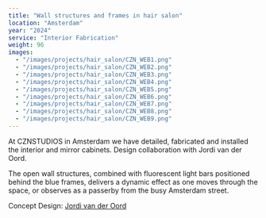 ```yaml
---
title: "Wall structures and frames in hair salon"
location: "Amsterdam"
year: "2024"
service: "Interior Fabrication"
weight: 96
images:
  - "/images/projects/hair_salon/CZN_WEB1.png"
  - "/images/projects/hair_salon/CZN_WEB2.png"
  - "/images/projects/hair_salon/CZN_WEB3.png"
  - "/images/projects/hair_salon/CZN_WEB4.png"
  - "/images/projects/hair_salon/CZN_WEB5.png"
  - "/images/projects/hair_salon/CZN_WEB6.png"
  - "/images/projects/hair_salon/CZN_WEB7.png"
  - "/images/projects/hair_salon/CZN_WEB8.png"
  - "/images/projects/hair_salon/CZN_WEB9.png"
---
```


At CZNSTUDIOS in Amsterdam we have detailed, fabricated and installed the interior and mirror cabinets. Design collaboration with Jordi van der Oord.

The open wall structures, combined with fluorescent light bars positioned behind the blue frames, delivers a dynamic effect as one moves through the space, or observes as a passerby from the busy Amsterdam street.

Concept Design: [Jordi van der Oord](https://www.instagram.com/jordivanderoord/)
